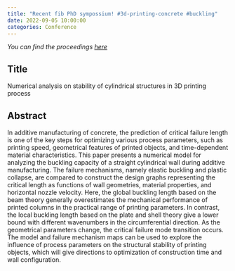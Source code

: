 ```yaml
---
title: "Recent fib PhD sympossium! #3d-printing-concrete #buckling"
date: 2022-09-05 10:00:00
categories: Conference
---
```


*You can find the proceedings [here](https://www.fib-international.org/publications/fib-proceedings/14th-phd-symposium-in-rome-italy-2022-proceedings-em-pdf-em-detail.html)*
## Title
Numerical analysis on stability of cylindrical structures in 3D printing process
## Abstract
In additive manufacturing of concrete, the prediction of critical failure length is one of the key steps for optimizing various process parameters, such as printing speed, geometrical features of printed objects, and time-dependent material characteristics. This paper presents a numerical model for analyzing the buckling capacity of a straight cylindrical wall during additive manufacturing. The failure mechanisms, namely elastic buckling and plastic collapse, are compared to construct the design graphs representing the critical length as functions of wall geometries, material properties, and horizontal nozzle velocity. Here, the global buckling length based on the beam theory generally overestimates the mechanical performance of printed columns in the practical range of printing parameters. In contrast, the local buckling length based on the plate and shell theory give a lower bound with different wavenumbers in the circumferential direction. As the geometrical parameters change, the critical failure mode transition occurs. The model and failure mechanism maps can be used to explore the influence of process parameters on the structural stability of printing objects, which will give directions to optimization of construction time and wall configuration.